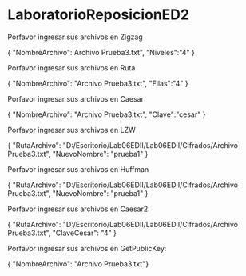 # LaboratorioReposicionED2

Porfavor ingresar sus archivos en Zigzag

{ "NombreArchivo": Archivo Prueba3.txt", "Niveles":"4" }

Porfavor ingresar sus archivos en Ruta

{ "NombreArchivo": "Archivo Prueba3.txt", "Filas":"4" }

Porfavor ingresar sus archivos en Caesar

{ "NombreArchivo": "Archivo Prueba3.txt", "Clave":"cesar" }

Porfavor ingresar sus archivos en LZW

{ "RutaArchivo": "D:/Escritorio/Lab06EDII/Lab06EDII/Cifrados/Archivo Prueba3.txt", "NuevoNombre": "prueba1" }

Porfavor ingresar sus archivos en Huffman

{ "RutaArchivo": "D:/Escritorio/Lab06EDII/Lab06EDII/Cifrados/Archivo Prueba3.txt", "NuevoNombre": "prueba1" }

Porfavor ingresar sus archivos en Caesar2:

{ "RutaArchivo": "D:/Escritorio/Lab06EDII/Lab06EDII/Cifrados/Archivo Prueba3.txt", "ClaveCesar": "4" }

Porfavor ingresar sus archivos en GetPublicKey:

{ "NombreArchivo": "Archivo Prueba3.txt"}